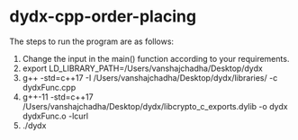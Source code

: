 # dydx-cpp-order-placing

The steps to run the program are as follows:

1) Change the input in the main() function according to your requirements.
2) export LD_LIBRARY_PATH=/Users/vanshajchadha/Desktop/dydx
3) g++ -std=c++17 -I /Users/vanshajchadha/Desktop/dydx/libraries/ -c dydxFunc.cpp
4) g++-11 -std=c++17 /Users/vanshajchadha/Desktop/dydx/libcrypto_c_exports.dylib -o dydx dydxFunc.o -lcurl
5) ./dydx
